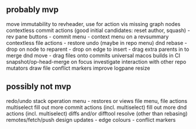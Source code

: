 probably mvp
------------
move immutability to revheader, use for action vis
missing graph nodes
contextless commit actions (good initial candidates: reset author, squash)
    - rev pane buttons
    - commit menu
    - context menu on a revsummary
contextless file actions
    - restore
undo (maybe in repo menu)
dnd rebase 
    - drop on node to reparent
    - drop on edge to insert
    - drag extra parents in to merge
dnd move
    - drag files onto commits
universal macos builds in CI
snapshot/op-head-merge on focus
investigate interaction with other repo mutators
draw file conflict markers 
improve logpane resize

possibly not mvp
----------------
redo/undo stack
operation menu - restores or views
file menu, file actions
multiselect
fill out more commit actions (incl. multiselect)
fill out more dnd actions (incl. multiselect)
diffs and/or difftool
resolve (other than rebasing)
remotes/fetch/push
design updates 
    - edge colours
    - conflict markers